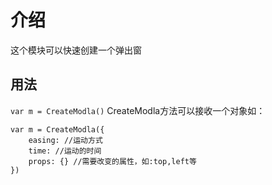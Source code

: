 # 介绍
这个模块可以快速创建一个弹出窗
## 用法
`var m = CreateModla()`
CreateModla方法可以接收一个对象如：

```
var m = CreateModla({
	easing: //运动方式
	time: //运动的时间
	props: {} //需要改变的属性，如:top,left等
})
```
